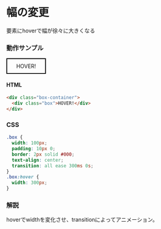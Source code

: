 # 幅の変更

要素にhoverで幅が徐々に大きくなる

### 動作サンプル

<style>
  .box {
    width: 100px;
    padding: 10px 0;
    border: 2px solid #000;
    text-align: center;
    transition: all ease 1s 0s;
  }
  .box:hover {
    width: 300px;
  }
</style>

<div class="box-container">
  <div class="box">HOVER!</div>
</div>

#### HTML
```html
<div class="box-container">
  <div class="box">HOVER!</div>
</div>
```

### CSS
```css
.box {
  width: 100px;
  padding: 10px 0;
  border: 2px solid #000;
  text-align: center;
  transition: all ease 300ms 0s;
}
.box:hover {
  width: 300px;
}
```

### 解説
hoverでwidthを変化させ、transitionによってアニメーション。
